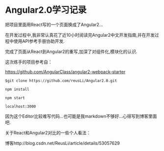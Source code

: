 # Angular2.0学习记录

把项目里面用React写的一个页面换成了Angular2...

在开发过程中,我非常认真花了近10小时阅读完Angular2中文开发指南,并在开发过程中使用API参考手册协助开发.

完成了页面从React到Angular2的重写,加深了对组件化,模块化的认识.

这次练手的项目参考自：

https://github.com/AngularClass/angular2-webpack-starter



`$git clone https://github.com/reusLi/Angular2.0.git`

`npm install`

`npm start`

`localhost:3000`


因为这个Editor比较难写代码...也可能是我markdown不够好...心得写到博客里面吧.

关于React和Angular2对比的一些个人看法：

博客http://blog.csdn.net/ReusLi/article/details/53057629
